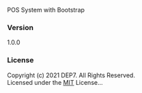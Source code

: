 POS System with Bootstrap

### Version
1.0.0

### License
Copyright (c) 2021 DEP7. All Rights Reserved. <br>
Licensed under the [MIT](LICENSE.txt) License...